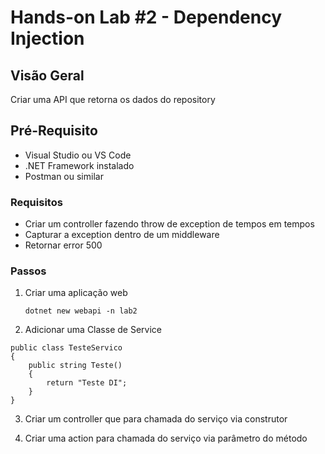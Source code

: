 # Hands-on Lab #2 - Dependency Injection

## Visão Geral
Criar uma API que retorna os dados do repository

## Pré-Requisito
- Visual Studio ou VS Code
- .NET Framework instalado
- Postman ou similar

### Requisitos

- Criar um controller fazendo throw de exception de tempos em tempos 
- Capturar a exception dentro de um middleware
- Retornar error 500

### Passos

1. Criar uma aplicação web
    ```
    dotnet new webapi -n lab2
    ```

2. Adicionar uma Classe de Service

```
public class TesteServico
{
    public string Teste()
    {
        return "Teste DI";
    }
}
```

3. Criar um controller que para chamada do serviço via construtor

4. Criar uma action para chamada do serviço via parâmetro do método